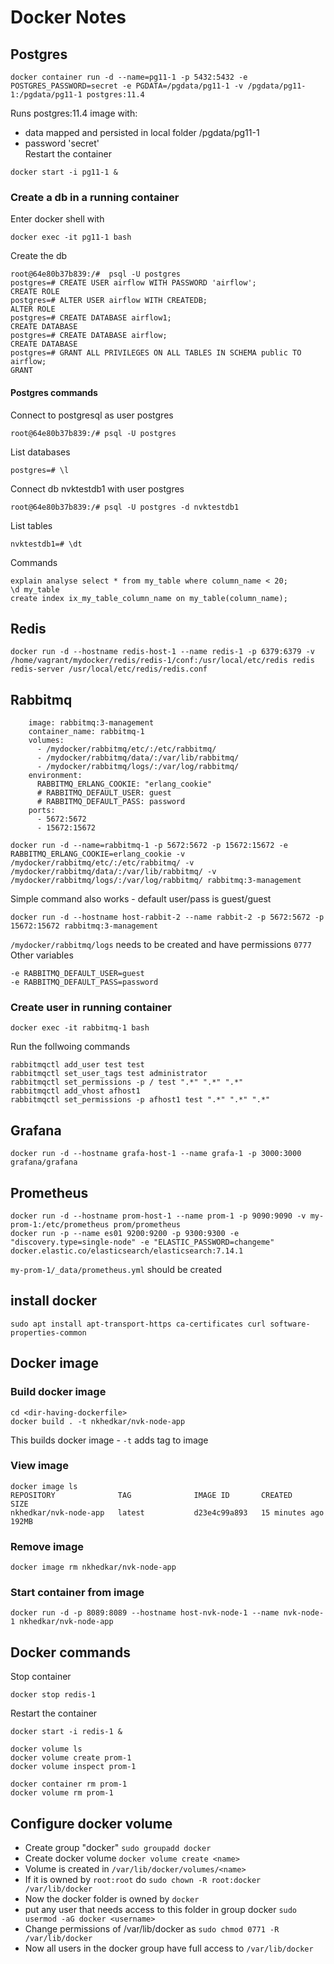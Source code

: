# Docker Notes
## Postgres
```
docker container run -d --name=pg11-1 -p 5432:5432 -e POSTGRES_PASSWORD=secret -e PGDATA=/pgdata/pg11-1 -v /pgdata/pg11-1:/pgdata/pg11-1 postgres:11.4
```
Runs postgres:11.4 image with:
- data mapped and persisted in local folder /pgdata/pg11-1
- password 'secret'  
Restart the container
```
docker start -i pg11-1 &
```
### Create a db in a running container
Enter docker shell with
```
docker exec -it pg11-1 bash
```
Create the db
```
root@64e80b37b839:/#  psql -U postgres
postgres=# CREATE USER airflow WITH PASSWORD 'airflow';
CREATE ROLE
postgres=# ALTER USER airflow WITH CREATEDB;
ALTER ROLE
postgres=# CREATE DATABASE airflow1;
CREATE DATABASE
postgres=# CREATE DATABASE airflow;
CREATE DATABASE
postgres=# GRANT ALL PRIVILEGES ON ALL TABLES IN SCHEMA public TO airflow;
GRANT

```
#### Postgres commands
Connect to postgresql as user postgres
```
root@64e80b37b839:/# psql -U postgres
```
List databases
```
postgres=# \l
```
Connect db nvktestdb1 with user postgres
```
root@64e80b37b839:/# psql -U postgres -d nvktestdb1
```
List tables
```
nvktestdb1=# \dt
```
Commands
```
explain analyse select * from my_table where column_name < 20;
\d my_table
create index ix_my_table_column_name on my_table(column_name);
```
## Redis
```
docker run -d --hostname redis-host-1 --name redis-1 -p 6379:6379 -v /home/vagrant/mydocker/redis/redis-1/conf:/usr/local/etc/redis redis redis-server /usr/local/etc/redis/redis.conf
```

## Rabbitmq
```
    image: rabbitmq:3-management
    container_name: rabbitmq-1
    volumes:
      - /mydocker/rabbitmq/etc/:/etc/rabbitmq/
      - /mydocker/rabbitmq/data/:/var/lib/rabbitmq/
      - /mydocker/rabbitmq/logs/:/var/log/rabbitmq/
    environment:
      RABBITMQ_ERLANG_COOKIE: "erlang_cookie"
      # RABBITMQ_DEFAULT_USER: guest
      # RABBITMQ_DEFAULT_PASS: password
    ports:
      - 5672:5672
      - 15672:15672
```
```
docker run -d --name=rabbitmq-1 -p 5672:5672 -p 15672:15672 -e RABBITMQ_ERLANG_COOKIE=erlang_cookie -v /mydocker/rabbitmq/etc/:/etc/rabbitmq/ -v /mydocker/rabbitmq/data/:/var/lib/rabbitmq/ -v /mydocker/rabbitmq/logs/:/var/log/rabbitmq/ rabbitmq:3-management
```
Simple command also works - default user/pass is guest/guest
```
docker run -d --hostname host-rabbit-2 --name rabbit-2 -p 5672:5672 -p 15672:15672 rabbitmq:3-management
```
`/mydocker/rabbitmq/logs` needs to be created and have permissions `0777`  
Other variables
```
-e RABBITMQ_DEFAULT_USER=guest
-e RABBITMQ_DEFAULT_PASS=password
```
### Create user in running container
```
docker exec -it rabbitmq-1 bash
```
Run the follwoing commands
```
rabbitmqctl add_user test test
rabbitmqctl set_user_tags test administrator
rabbitmqctl set_permissions -p / test ".*" ".*" ".*"
rabbitmqctl add_vhost afhost1
rabbitmqctl set_permissions -p afhost1 test ".*" ".*" ".*"
```

## Grafana
```
docker run -d --hostname grafa-host-1 --name grafa-1 -p 3000:3000 grafana/grafana
```

## Prometheus
```
docker run -d --hostname prom-host-1 --name prom-1 -p 9090:9090 -v my-prom-1:/etc/prometheus prom/prometheus
docker run -p --name es01 9200:9200 -p 9300:9300 -e "discovery.type=single-node" -e "ELASTIC_PASSWORD=changeme" docker.elastic.co/elasticsearch/elasticsearch:7.14.1
```
`my-prom-1/_data/prometheus.yml` should be created  

## install docker
```
sudo apt install apt-transport-https ca-certificates curl software-properties-common
```

## Docker image
### Build docker image
```
cd <dir-having-dockerfile>
docker build . -t nkhedkar/nvk-node-app
```
This builds docker image - `-t` adds tag to image
### View image
```
docker image ls
REPOSITORY              TAG              IMAGE ID       CREATED          SIZE
nkhedkar/nvk-node-app   latest           d23e4c99a893   15 minutes ago   192MB
```
### Remove image
```
docker image rm nkhedkar/nvk-node-app
```
### Start container from image
```
docker run -d -p 8089:8089 --hostname host-nvk-node-1 --name nvk-node-1 nkhedkar/nvk-node-app
```


## Docker commands
Stop container
```
docker stop redis-1
```
Restart the container
```
docker start -i redis-1 &
```

```
docker volume ls
docker volume create prom-1
docker volume inspect prom-1
```
```
docker container rm prom-1
docker volume rm prom-1
```

## Configure docker volume
- Create group "docker" `sudo groupadd docker`
- Create docker volume `docker volume create <name>`
- Volume is created in `/var/lib/docker/volumes/<name>`
- If it is owned by `root:root` do `sudo chown -R root:docker /var/lib/docker` 
- Now the docker folder is owned by `docker`
- put any user that needs access to this folder in group docker `sudo usermod -aG docker <username>`
- Change permissions of /var/lib/docker as `sudo chmod 0771 -R /var/lib/docker`
- Now all users in the docker group have full access to `/var/lib/docker`  
